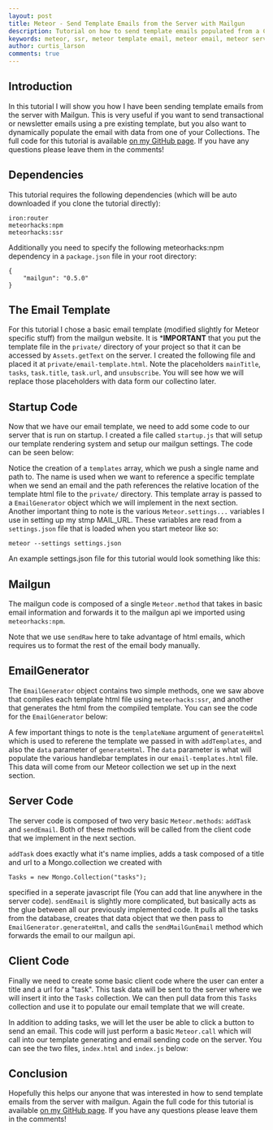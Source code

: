 ```yaml
---
layout: post
title: Meteor - Send Template Emails from the Server with Mailgun
description: Tutorial on how to send template emails populated from a Collection from the server using Mailgun.
keywords: meteor, ssr, meteor template email, meteor email, meteor server template email, mailgun, meteor email mailgun, meteor collection email, meteor template email collection
author: curtis_larson
comments: true
---
```


## Introduction

In this tutorial I will show you how I have been sending template emails from the server with Mailgun. This is very useful if you want to send transactional or newsletter emails using a pre existing template, but you also want to dynamically populate the email with data from one of your Collections. The full code for this tutorial is available [on my GitHub page](https://github.com/quackware/meteor-template-email). If you have any questions please leave them in the comments!

## Dependencies

This tutorial requires the following dependencies (which will be auto downloaded if you clone the tutorial directly):

    iron:router
    meteorhacks:npm
    meteorhacks:ssr

Additionally you need to specify the following meteorhacks:npm dependency in a `package.json` file in your root directory:

    {
        "mailgun": "0.5.0"
    }

## The Email Template

For this tutorial I chose a basic email template (modified slightly for Meteor specific stuff) from the mailgun website. It is ***IMPORTANT** that you put the template file in the `private/` directory of your project so that it can be accessed by `Assets.getText` on the server. I created the following file and placed it at `private/email-template.html`. Note the placeholders `mainTitle`, `tasks`, `task.title`, `task.url`, and `unsubscribe`. You will see how we will replace those placeholders with data form our collectino later.

<script src="https://gist.github.com/quackware/341cd73d196236f78b31.js"></script>

## Startup Code

Now that we have our email template, we need to add some code to our server that is run on startup. I created a file called `startup.js` that will setup our template rendering system and setup our mailgun settings. The code can be seen below:

<script src="https://gist.github.com/quackware/4f30b6007e89a45766b9.js"></script>

Notice the creation of a `templates` array, which we push a single name and path to. The name is used when we want to reference a specific template when we send an email and the path references the relative location of the template html file to the `private/` directory. This template array is passed to a `EmailGenerator` object which we will implement in the next section. Another important thing to note is the various `Meteor.settings...` variables I use in setting up my stmp MAIL_URL. These variables are read from a `settings.json` file that is loaded when you start meteor like so:

    meteor --settings settings.json

An example settings.json file for this tutorial would look something like this:

<script src="https://gist.github.com/quackware/b70c9cf3c43fa0e01c13.js"></script>

## Mailgun

The mailgun code is composed of a single `Meteor.method` that takes in basic email information and forwards it to the mailgun api we imported using `meteorhacks:npm`.

<script src="https://gist.github.com/quackware/41cd6ba173d14a66557a.js"></script>

Note that we use `sendRaw` here to take advantage of html emails, which requires us to format the rest of the email body manually.

## EmailGenerator

The `EmailGenerator` object contains two simple methods, one we saw above that compiles each template html file using `meteorhacks:ssr`, and another that generates the html from the compiled template. You can see the code for the `EmailGenerator` below:

<script src="https://gist.github.com/quackware/820b7cc9f7f5f7ee24ec.js"></script>

A few important things to note is the `templateName` argument of `generateHtml` which is used to referene the template we passed in with `addTemplates`, and also the `data` parameter of `generateHtml`. The `data` parameter is what will populate the various handlebar templates in our `email-templates.html` file. This data will come from our Meteor collection we set up in the next section.

## Server Code

The server code is composed of two very basic `Meteor.methods`: `addTask` and `sendEmail`. Both of these methods will be called from the client code that we implement in the next section.

<script src="https://gist.github.com/quackware/1f06550d64a7770a8fad.js"></script>

`addTask` does exactly what it's name implies, adds a task composed of a title and url to a Mongo.collection we created with

    Tasks = new Mongo.Collection("tasks");

specified in a seperate javascript file (You can add that line anywhere in the server code). `sendEmail` is slightly more complicated, but basically acts as the glue between all our previously implemented code. It pulls all the tasks from the database, creates that data object that we then pass to `EmailGenerator.generateHtml`, and calls the `sendMailGunEmail` method which forwards the email to our mailgun api.

## Client Code

Finally we need to create some basic client code where the user can enter a title and a url for a "task". This task data will be sent to the server where we will insert it into the `Tasks` collection. We can then pull data from this `Tasks` collection and use it to populate our email template that we will create.

In addition to adding tasks, we will let the user be able to click a button to send an email. This code will just perform a basic `Meteor.call` which will call into our template generating and email sending code on the server. You can see the two files, `index.html` and `index.js` below:

<script src="https://gist.github.com/quackware/831b9cb8df0e9c849adb.js"></script>

<script src="https://gist.github.com/quackware/57643c6fe549eab61695.js"></script>

## Conclusion

Hopefully this helps our anyone that was interested in how to send template emails from the server with mailgun. Again the full code for this tutorial is available [on my GitHub page](https://github.com/quackware/meteor-template-email). If you have any questions please leave them in the comments!